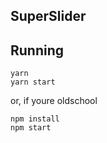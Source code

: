 ## SuperSlider

## Running
```
yarn
yarn start 
```
or, if youre oldschool
```
npm install
npm start 
```